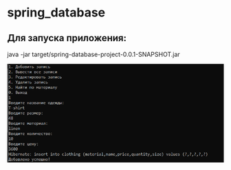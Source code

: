 # spring_database

## Для запуска приложения:

java -jar target/spring-database-project-0.0.1-SNAPSHOT.jar

![ScreenShot](https://github.com/mik-g0/spring_database/blob/main/image/2024-11-30_15-35-56.png)

